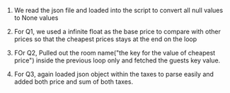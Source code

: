 1) We read the json file and loaded into the script to convert all null values to None values 
2) For Q1, we used a infinite float as the base price to compare with other prices so that the cheapest prices stays at the end on the loop

3) FOr Q2, Pulled out the room name("the key for the value of cheapest price") inside the previous loop only and fetched the guests key value.

4) For Q3, again loaded json object within the taxes to parse easily and added both price and sum of both taxes.
